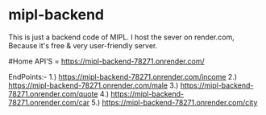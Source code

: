 # mipl-backend
This is just a backend code of MIPL.
I host the sever on render.com, Because it's free & very user-friendly server.

#Home API'S = https://mipl-backend-78271.onrender.com/

EndPoints:- 
1.) https://mipl-backend-78271.onrender.com/income
2.) https://mipl-backend-78271.onrender.com/male
3.) https://mipl-backend-78271.onrender.com/quote
4.) https://mipl-backend-78271.onrender.com/car
5.) https://mipl-backend-78271.onrender.com/city






